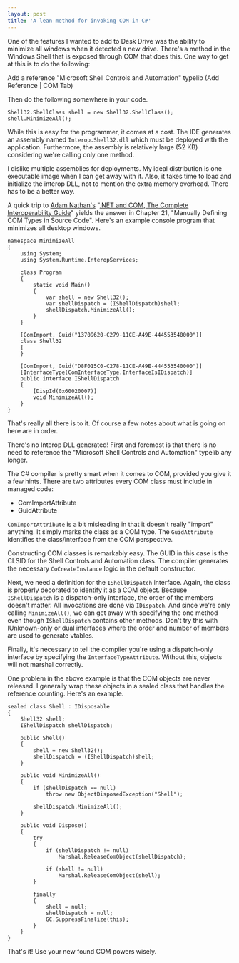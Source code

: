 ```yaml
---
layout: post  
title: 'A lean method for invoking COM in C#'
---
```

One of the features I wanted to add to Desk Drive was the ability to minimize all windows when it detected a new drive. There's a method in the Windows Shell that is exposed through COM that does this. One way to get at this is to do the following:

Add a reference "Microsoft Shell Controls and Automation" typelib (Add Reference | COM Tab)

Then do the following somewhere in your code.
    
    Shell32.ShellClass shell = new Shell32.ShellClass();
    shell.MinimizeAll();

While this is easy for the programmer, it comes at a cost. The IDE generates an assembly named `Interop.Shell32.dll` which must be deployed with the application. Furthermore, the assembly is relatively large (52 KB) considering we're calling only one method.

I dislike multiple assemblies for deployments. My ideal distribution is one executable image when I can get away with it. Also, it takes time to load and initialize the interop DLL, not to mention the extra memory overhead. There has to be a better way.

A quick trip to [Adam Nathan's](http://en.wikipedia.org/wiki/Adam_Nathan) "[.NET and COM, The Complete Interoperability Guide](http://search.barnesandnoble.com/ASPNET/Scott-Mitchell/e/9780672321436/?itm=2)" yields the answer in Chapter 21, "Manually Defining COM Types in Source Code". Here's an example console program that minimizes all desktop windows.
    
    namespace MinimizeAll
    {
        using System;
        using System.Runtime.InteropServices;
    
        class Program
        {
            static void Main()
            {
                var shell = new Shell32();
                var shellDispatch = (IShellDispatch)shell;
                shellDispatch.MinimizeAll();
            }
        }
    
        [ComImport, Guid("13709620-C279-11CE-A49E-444553540000")]
        class Shell32
        {
        }
    
        [ComImport, Guid("D8F015C0-C278-11CE-A49E-444553540000")]
        [InterfaceType(ComInterfaceType.InterfaceIsIDispatch)]
        public interface IShellDispatch
        {
            [DispId(0x60020007)]
            void MinimizeAll();
        }
    }

That's really all there is to it. Of course a few notes about what is going on here are in order.

There's no Interop DLL generated! First and foremost is that there is no need to reference the "Microsoft Shell Controls and Automation" typelib any longer.

The C# compiler is pretty smart when it comes to COM, provided you give it a few hints. There are two attributes every COM class must include in managed code:

  * ComImportAttribute
  * GuidAttribute

`ComImportAttribute` is a bit misleading in that it doesn't really "import" anything. It simply marks the class as a COM type. The `GuidAttribute` identifies the class/interface from the COM perspective.

Constructing COM classes is remarkably easy. The GUID in this case is the CLSID for the Shell Controls and Automation class. The compiler generates the necessary `CoCreateInstance` logic in the default constructor. 

Next, we need a definition for the `IShellDispatch` interface. Again, the class is properly decorated to identify it as a COM object. Because `IShellDispatch` is a dispatch-only interface, the order of the members doesn't matter. All invocations are done via `IDispatch`. And since we're only calling `MinimizeAll()`, we can get away with specifying the one method even though `IShellDispatch` contains other methods. Don't try this with IUnknown-only or dual interfaces where the order and number of members are used to generate vtables.

Finally, it's necessary to tell the compiler you're using a dispatch-only interface by specifying the `InterfaceTypeAttribute`. Without this, objects will not marshal correctly.

One problem in the above example is that the COM objects are never released. I generally wrap these objects in a sealed class that handles the reference counting. Here's an example.
    
    sealed class Shell : IDisposable
    {
        Shell32 shell;
        IShellDispatch shellDispatch;
    
        public Shell()
        {
            shell = new Shell32();
            shellDispatch = (IShellDispatch)shell;
        }
    
        public void MinimizeAll()
        {
            if (shellDispatch == null)
                throw new ObjectDisposedException("Shell");
    
            shellDispatch.MinimizeAll();
        }
    
        public void Dispose()
        {
            try
            {
                if (shellDispatch != null)
                    Marshal.ReleaseComObject(shellDispatch);
    
                if (shell != null)
                    Marshal.ReleaseComObject(shell);
            }
    
            finally
            {
                shell = null;
                shellDispatch = null;
                GC.SuppressFinalize(this);
            }
        }
    }

That's it! Use your new found COM powers wisely.
